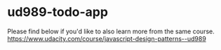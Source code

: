 # ud989-todo-app

Please find below if you'd like to also learn more from the same course.<br/>
https://www.udacity.com/course/javascript-design-patterns--ud989
